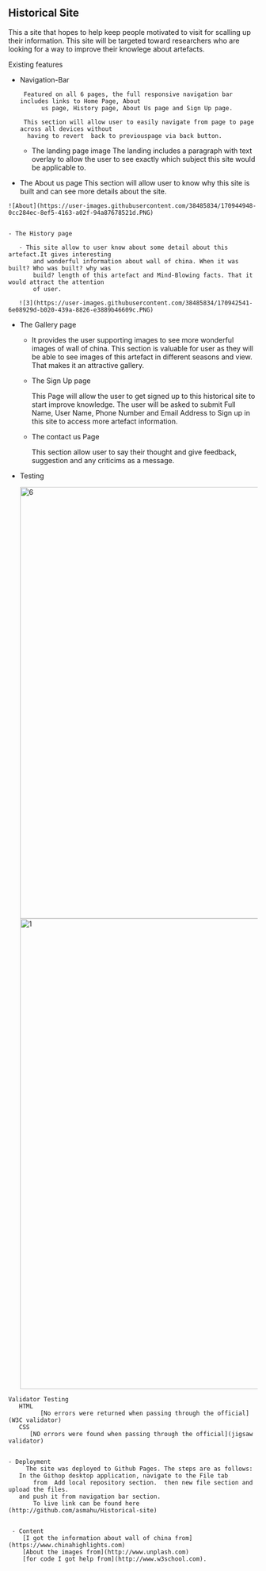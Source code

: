 ## Historical Site
   This a site that hopes to help keep people motivated to visit for scalling up their information.
   This site will be targeted toward researchers who are looking for a way to improve their knowlege about artefacts.
   
 Existing features
 
  - Navigation-Bar
    
    	 Featured on all 6 pages, the full responsive navigation bar includes links to Home Page, About
    	      us page, History page, About Us page and Sign Up page. 
	    
	     This section will allow user to easily navigate from page to page across all devices without 
	      having to revert  back to previouspage via back button.
	     
	      
	      
	      

    - The landing page image 
       The landing includes a paragraph with text overlay to allow the user to see exactly which subject this site 
         would be applicable to.
	
    
   
   - The About us page
         This section will allow user to know why this site is built and can see more details about the site.
        
	
	![About](https://user-images.githubusercontent.com/38485834/170944948-0cc284ec-8ef5-4163-a02f-94a87678521d.PNG)
	
     
    - The History page
    
       - This site allow to user know about some detail about this artefact.It gives interesting 
           and wonderful information about wall of china. When it was built? Who was built? why was 
           build? length of this artefact and Mind-Blowing facts. That it would attract the attention 
           of user.
	   
	   ![3](https://user-images.githubusercontent.com/38485834/170942541-6e08929d-b020-439a-8826-e3889b46609c.PNG)

	
	
  - The Gallery page
    
     - It provides the user supporting images to see more wonderful images of wall of china.
       This section is valuable for user as they will be able to see images of this artefact 
       in different seasons	and view. That makes it an attractive gallery.
	
    - The Sign Up page
    
        This Page will allow the user to get signed up to this historical site to start improve knowledge.
        The user will be asked to submit Full Name, User Name, Phone Number and Email Address to Sign up in this site 
	to access more artefact information.  
    
    - The contact us Page
    
       This section allow user to say their thought and give feedback, suggestion and any criticims as a message.
        
       
  -  Testing 
  
      <img width="871" alt="6" src="https://user-images.githubusercontent.com/38485834/170944071-970b649b-7137-4de9-a0ac-bf7f3d12eb6d.png">
      <img width="949" alt="1" src="https://user-images.githubusercontent.com/38485834/170944614-88960aa4-0c9d-4763-8b08-3c690fc6e58b.png">
      

  
    Validator Testing
       HTML 
	         [No errors were returned when passing through the official](W3C validator)
       CSS 
          [NO errors were found when passing through the official](jigsaw validator)
	 
     
    - Deployment 
         The site was deployed to Github Pages. The steps are as follows:
	   In the Githop desktop application, navigate to the File tab 
           from  Add local repository section.  then new file section and upload the files.
	   and push it from navigation bar section.
           To live link can be found here (http://github.com/asmahu/Historical-site)

 	
     - Content 
       	[I got the information about wall of china from](https://www.chinahighlights.com)
        [About the images from](http://www.unplash.com)
       	[for code I got help from](http://www.w3school.com).
	 
	

	
	

    
	

  
 
 
